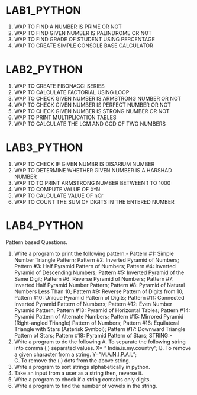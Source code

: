 # LAB1_PYTHON
 1. WAP TO FIND A NUMBER IS PRIME OR NOT
 2. WAP TO FIND GIVEN NUMBER IS PALINDROME OR NOT
 3. WAP TO FIND GRADE OF STUDENT USING PERCENTAGE
 4. WAP TO CREATE SIMPLE CONSOLE BASE CALCULATOR
    
# LAB2_PYTHON
 1. WAP TO CREATE FIBONACCI SERIES
 2. WAP TO CALCULATE FACTORIAL USING LOOP
 3. WAP TO CHECK GIVEN NUMBER IS ARMSTRONG NUMBER OR NOT
 4. WAP TO CHECK GIVEN NUMBER IS PERFECT NUMBER OR NOT
 5. WAP TO CHECK GIVEN NUMBER IS STRONG NUMBER OR NOT
 6. WAP TO PRINT MULTIPLICATION TABLES
 7. WAP TO CALCULATE THE LCM AND GCD OF TWO NUMBERS

# LAB3_PYTHON
 1. WAP TO CHECK IF GIVEN NUMBR IS DISARIUM NUMBER
 2. WAP TO DETERMINE WHETHER GIVEN NUMBER IS A HARSHAD NUMBER
 3. WAP TO TO PRINT ARMSTRONG NUMBER BETWEEN 1 TO 1000
 4. WAP TO COMPUTE VALUE OF X^N
 5. WAP TO CALCULATE VALUE OF nCr
 6. WAP TO COUNT THE SUM OF DIGITS IN THE ENTERED NUMBER

# LAB4_PYTHON
Pattern based Questions.
1.	Write a program to print the following pattern:-
 Pattern #1: Simple Number Triangle Pattern; 
 Pattern #2: Inverted Pyramid of Numbers; 
 Pattern #3: Half Pyramid Pattern of Numbers; 
 Pattern #4: Inverted Pyramid of Descending Numbers; 
 Pattern #5: Inverted Pyramid of the Same Digit; 
 Pattern #6: Reverse Pyramid of Numbers; 
 Pattern #7: Inverted Half Pyramid Number Pattern; 
 Pattern #8: Pyramid of Natural Numbers Less Than 10; 
 Pattern #9: Reverse Pattern of Digits from 10; 
 Pattern #10: Unique Pyramid Pattern of Digits; 
 Pattern #11: Connected Inverted Pyramid Pattern of Numbers; 
 Pattern #12: Even Number Pyramid Pattern; 
 Pattern #13: Pyramid of Horizontal Tables; 
 Pattern #14: Pyramid Pattern of Alternate Numbers; 
 Pattern #15: Mirrored Pyramid (Right-angled Triangle) Pattern of Numbers; 
 Pattern #16: Equilateral Triangle with Stars (Asterisk Symbol); 
 Pattern #17: Downward Triangle Pattern of Stars; 
 Pattern #18: Pyramid Pattern of Stars; 
STRING:-
2.	Write a program to do the following
  A. To separate the following string into comma (,) separated values. X= “ India.is.my.country”; 
  B. To remove a given character from a string. Y=”M.A.N.I.P.A.L”;  
  C. To remove the (.) dots from the above string.
3.	Write a program to sort strings alphabetically in python. 
4.	Take an input from a user as a string then, reverse it.
5.	Write a program to check if a string contains only digits.
6.	Write a program to find the number of vowels in the string.
